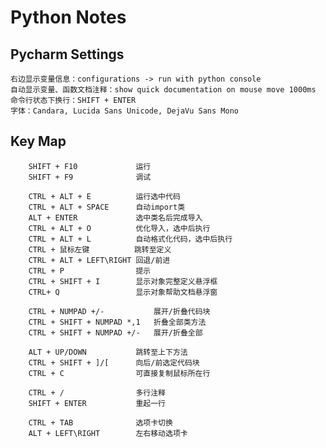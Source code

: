 Python Notes
===


Pycharm Settings
---
    右边显示变量信息：configurations -> run with python console
    自动显示变量、函数文档注释：show quick documentation on mouse move 1000ms
    命令行状态下换行：SHIFT + ENTER
    字体：Candara, Lucida Sans Unicode, DejaVu Sans Mono

Key Map
---

        SHIFT + F10             运行
        SHIFT + F9              调试

        CTRL + ALT + E          运行选中代码
        CTRL + ALT + SPACE      自动import类
        ALT + ENTER             选中类名后完成导入
        CTRL + ALT + O          优化导入，选中后执行
        CTRL + ALT + L          自动格式化代码，选中后执行
        CTRL + 鼠标左键          跳转至定义
        CTRL + ALT + LEFT\RIGHT 回退/前进
        CTRL + P                提示
        CTRL + SHIFT + I        显示对象完整定义悬浮框
        CTRL+ Q                 显示对象帮助文档悬浮窗
        
        CTRL + NUMPAD +/-           展开/折叠代码块
        CTRL + SHIFT + NUMPAD *,1   折叠全部类方法
        CTRL + SHIFT + NUMPAD +/-   展开/折叠全部

        ALT + UP/DOWN           跳转至上下方法
        CTRL + SHIFT + ]/[      向后/前选定代码块
        CTRL + C                可直接复制鼠标所在行

        CTRL + /                多行注释
        SHIFT + ENTER           重起一行

        CTRL + TAB              选项卡切换
        ALT + LEFT\RIGHT        左右移动选项卡
